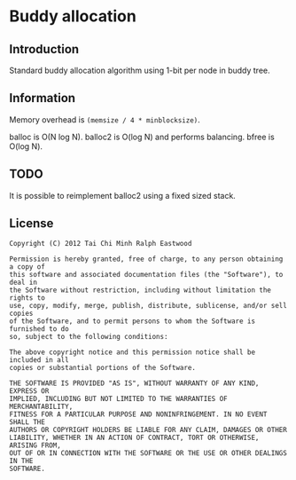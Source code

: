 Buddy allocation
================

Introduction
------------

Standard buddy allocation algorithm using 1-bit per node in buddy tree.

Information
-----------

Memory overhead is ``(memsize / 4 * minblocksize)``.

balloc is O(N log N).
balloc2 is O(log N) and performs balancing.
bfree is O(log N).

TODO
----

It is possible to reimplement balloc2 using a fixed sized stack.

License
-------

	Copyright (C) 2012 Tai Chi Minh Ralph Eastwood

	Permission is hereby granted, free of charge, to any person obtaining a copy of
	this software and associated documentation files (the "Software"), to deal in
	the Software without restriction, including without limitation the rights to
	use, copy, modify, merge, publish, distribute, sublicense, and/or sell copies
	of the Software, and to permit persons to whom the Software is furnished to do
	so, subject to the following conditions:

	The above copyright notice and this permission notice shall be included in all
	copies or substantial portions of the Software.

	THE SOFTWARE IS PROVIDED "AS IS", WITHOUT WARRANTY OF ANY KIND, EXPRESS OR
	IMPLIED, INCLUDING BUT NOT LIMITED TO THE WARRANTIES OF MERCHANTABILITY,
	FITNESS FOR A PARTICULAR PURPOSE AND NONINFRINGEMENT. IN NO EVENT SHALL THE
	AUTHORS OR COPYRIGHT HOLDERS BE LIABLE FOR ANY CLAIM, DAMAGES OR OTHER
	LIABILITY, WHETHER IN AN ACTION OF CONTRACT, TORT OR OTHERWISE, ARISING FROM,
	OUT OF OR IN CONNECTION WITH THE SOFTWARE OR THE USE OR OTHER DEALINGS IN THE
	SOFTWARE.
